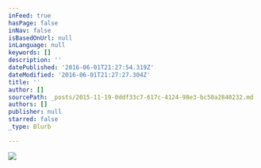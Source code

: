 ```yaml
---
inFeed: true
hasPage: false
inNav: false
isBasedOnUrl: null
inLanguage: null
keywords: []
description: ''
datePublished: '2016-06-01T21:27:54.319Z'
dateModified: '2016-06-01T21:27:27.304Z'
title: ''
author: []
sourcePath: _posts/2015-11-19-0ddf33c7-617c-4124-98e3-bc50a2840232.md
authors: []
publisher: null
starred: false
_type: Blurb

---
```

![](https://the-grid-user-content.s3-us-west-2.amazonaws.com/030f6f0a-3eee-4ea7-a34b-e7933fd57caf.jpg)